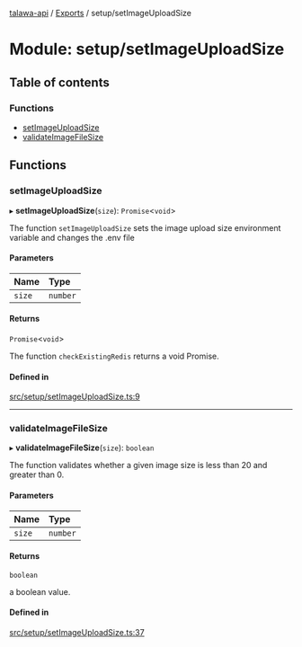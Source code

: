 [talawa-api](../README.md) / [Exports](../modules.md) / setup/setImageUploadSize

# Module: setup/setImageUploadSize

## Table of contents

### Functions

- [setImageUploadSize](setup_setImageUploadSize.md#setimageuploadsize)
- [validateImageFileSize](setup_setImageUploadSize.md#validateimagefilesize)

## Functions

### setImageUploadSize

▸ **setImageUploadSize**(`size`): `Promise`\<`void`\>

The function `setImageUploadSize` sets the image upload size environment variable and changes the .env file

#### Parameters

| Name | Type |
| :------ | :------ |
| `size` | `number` |

#### Returns

`Promise`\<`void`\>

The function `checkExistingRedis` returns a void Promise.

#### Defined in

[src/setup/setImageUploadSize.ts:9](https://github.com/PalisadoesFoundation/talawa-api/blob/c766886/src/setup/setImageUploadSize.ts#L9)

___

### validateImageFileSize

▸ **validateImageFileSize**(`size`): `boolean`

The function validates whether a given image size is less than 20 and greater than 0.

#### Parameters

| Name | Type |
| :------ | :------ |
| `size` | `number` |

#### Returns

`boolean`

a boolean value.

#### Defined in

[src/setup/setImageUploadSize.ts:37](https://github.com/PalisadoesFoundation/talawa-api/blob/c766886/src/setup/setImageUploadSize.ts#L37)
